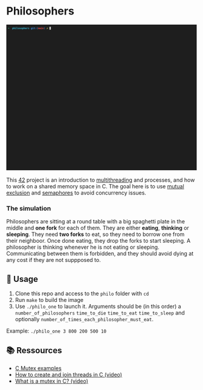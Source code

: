 # Philosophers

![demo](demo.gif)

This [42](https://42.fr/en/homepage/) project is an introduction to [multithreading](https://en.wikipedia.org/wiki/Multithreading_(computer_architecture)) and processes, and how to work on a shared memory space in C.
The goal here is to use [mutual exclusion](https://en.wikipedia.org/wiki/Mutual_exclusion) and [semaphores](https://en.wikipedia.org/wiki/Semaphore_(programming)) to avoid concurrency issues.

### The simulation 

Philosophers are sitting at a round table with a big spaghetti plate in the middle and **one fork** for each of them. They are either **eating**, **thinking** or **sleeping**. They need **two forks** to eat, so they need to borrow one from their neighboor. Once done eating, they drop the forks to start sleeping. A philosopher is thinking whenever he is not eating or sleeping.
Communicating between them is forbidden, and they should avoid dying at any cost if they are not suppposed to.

## 🧭 Usage

1. Clone this repo and access to the `philo` folder with `cd`
2. Run `make` to build the image
3. Use `./philo_one` to launch it. Arguments should be (in this order) a `number_of_philosophers` `time_to_die` `time_to_eat` `time_to_sleep` and optionally `number_of_times_each_philosopher_must_eat`.

Example: `./philo_one 3 800 200 500 10`


## 📚 Ressources

- [C Mutex examples](https://www.thegeekstuff.com/2012/05/c-mutex-examples/)
- [How to create and join threads in C (video)](https://youtu.be/uA8X5zNOGw8)
- [What is a mutex in C? (video)](https://youtu.be/oq29KUy29iQ)
